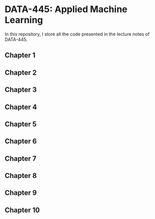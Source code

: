 # DATA-445: Applied Machine Learning

In this repository, I store all the code presented in the lecture notes of DATA-445.

## Chapter 1 

## Chapter 2

## Chapter 3

## Chapter 4

## Chapter 5

## Chapter 6

## Chapter 7

## Chapter 8

## Chapter 9

## Chapter 10
